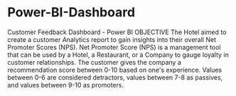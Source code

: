 # Power-BI-Dashboard
Customer Feedback Dashboard - Power BI
OBJECTIVE
The Hotel aimed to create a customer Analytics report to gain insights into their overall Net Promoter Scores (NPS). Net Promoter Score (NPS) is a management tool that can be used by a Hotel, a Restaurant, or a Company to gauge loyalty in customer relationships. The customer gives the company a recommendation score between 0-10 based on one's experience. Values between 0-6 are considered detractors, values between 7-8 as passives, and values between 9-10 as promoters.

